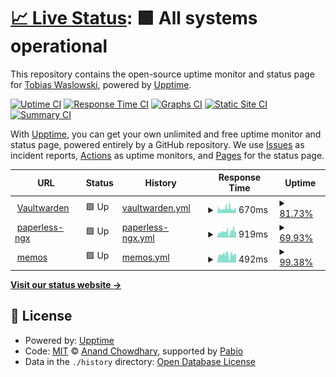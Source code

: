 # [📈 Live Status](https://twaslowski.github.io/homelab-uptime): <!--live status--> **🟩 All systems operational**

This repository contains the open-source uptime monitor and status page for [Tobias Waslowski](https://twaslowski.github.io/homelab-uptime), powered by [Upptime](https://github.com/upptime/upptime).

[![Uptime CI](https://github.com/twaslowski/homelab-uptime/workflows/Uptime%20CI/badge.svg)](https://github.com/twaslowski/homelab-uptime/actions?query=workflow%3A%22Uptime+CI%22)
[![Response Time CI](https://github.com/twaslowski/homelab-uptime/workflows/Response%20Time%20CI/badge.svg)](https://github.com/twaslowski/homelab-uptime/actions?query=workflow%3A%22Response+Time+CI%22)
[![Graphs CI](https://github.com/twaslowski/homelab-uptime/workflows/Graphs%20CI/badge.svg)](https://github.com/twaslowski/homelab-uptime/actions?query=workflow%3A%22Graphs+CI%22)
[![Static Site CI](https://github.com/twaslowski/homelab-uptime/workflows/Static%20Site%20CI/badge.svg)](https://github.com/twaslowski/homelab-uptime/actions?query=workflow%3A%22Static+Site+CI%22)
[![Summary CI](https://github.com/twaslowski/homelab-uptime/workflows/Summary%20CI/badge.svg)](https://github.com/twaslowski/homelab-uptime/actions?query=workflow%3A%22Summary+CI%22)

With [Upptime](https://upptime.js.org), you can get your own unlimited and free uptime monitor and status page, powered entirely by a GitHub repository. We use [Issues](https://github.com/twaslowski/homelab-uptime/issues) as incident reports, [Actions](https://github.com/twaslowski/homelab-uptime/actions) as uptime monitors, and [Pages](https://twaslowski.github.io/homelab-uptime) for the status page.

<!--start: status pages-->
<!-- This summary is generated by Upptime (https://github.com/upptime/upptime) -->
<!-- Do not edit this manually, your changes will be overwritten -->
<!-- prettier-ignore -->
| URL | Status | History | Response Time | Uptime |
| --- | ------ | ------- | ------------- | ------ |
| <img alt="" src="https://icons.duckduckgo.com/ip3/warden.twaslowski.com.ico" height="13"> [Vaultwarden](https://warden.twaslowski.com) | 🟩 Up | [vaultwarden.yml](https://github.com/twaslowski/homelab-uptime/commits/HEAD/history/vaultwarden.yml) | <details><summary><img alt="Response time graph" src="./graphs/vaultwarden/response-time-week.png" height="20"> 670ms</summary><br><a href="https://twaslowski.github.io/homelab-uptime/history/vaultwarden"><img alt="Response time 547" src="https://img.shields.io/endpoint?url=https%3A%2F%2Fraw.githubusercontent.com%2Ftwaslowski%2Fhomelab-uptime%2FHEAD%2Fapi%2Fvaultwarden%2Fresponse-time.json"></a><br><a href="https://twaslowski.github.io/homelab-uptime/history/vaultwarden"><img alt="24-hour response time 633" src="https://img.shields.io/endpoint?url=https%3A%2F%2Fraw.githubusercontent.com%2Ftwaslowski%2Fhomelab-uptime%2FHEAD%2Fapi%2Fvaultwarden%2Fresponse-time-day.json"></a><br><a href="https://twaslowski.github.io/homelab-uptime/history/vaultwarden"><img alt="7-day response time 670" src="https://img.shields.io/endpoint?url=https%3A%2F%2Fraw.githubusercontent.com%2Ftwaslowski%2Fhomelab-uptime%2FHEAD%2Fapi%2Fvaultwarden%2Fresponse-time-week.json"></a><br><a href="https://twaslowski.github.io/homelab-uptime/history/vaultwarden"><img alt="30-day response time 584" src="https://img.shields.io/endpoint?url=https%3A%2F%2Fraw.githubusercontent.com%2Ftwaslowski%2Fhomelab-uptime%2FHEAD%2Fapi%2Fvaultwarden%2Fresponse-time-month.json"></a><br><a href="https://twaslowski.github.io/homelab-uptime/history/vaultwarden"><img alt="1-year response time 547" src="https://img.shields.io/endpoint?url=https%3A%2F%2Fraw.githubusercontent.com%2Ftwaslowski%2Fhomelab-uptime%2FHEAD%2Fapi%2Fvaultwarden%2Fresponse-time-year.json"></a></details> | <details><summary><a href="https://twaslowski.github.io/homelab-uptime/history/vaultwarden">81.73%</a></summary><a href="https://twaslowski.github.io/homelab-uptime/history/vaultwarden"><img alt="All-time uptime 94.20%" src="https://img.shields.io/endpoint?url=https%3A%2F%2Fraw.githubusercontent.com%2Ftwaslowski%2Fhomelab-uptime%2FHEAD%2Fapi%2Fvaultwarden%2Fuptime.json"></a><br><a href="https://twaslowski.github.io/homelab-uptime/history/vaultwarden"><img alt="24-hour uptime 86.88%" src="https://img.shields.io/endpoint?url=https%3A%2F%2Fraw.githubusercontent.com%2Ftwaslowski%2Fhomelab-uptime%2FHEAD%2Fapi%2Fvaultwarden%2Fuptime-day.json"></a><br><a href="https://twaslowski.github.io/homelab-uptime/history/vaultwarden"><img alt="7-day uptime 81.73%" src="https://img.shields.io/endpoint?url=https%3A%2F%2Fraw.githubusercontent.com%2Ftwaslowski%2Fhomelab-uptime%2FHEAD%2Fapi%2Fvaultwarden%2Fuptime-week.json"></a><br><a href="https://twaslowski.github.io/homelab-uptime/history/vaultwarden"><img alt="30-day uptime 95.09%" src="https://img.shields.io/endpoint?url=https%3A%2F%2Fraw.githubusercontent.com%2Ftwaslowski%2Fhomelab-uptime%2FHEAD%2Fapi%2Fvaultwarden%2Fuptime-month.json"></a><br><a href="https://twaslowski.github.io/homelab-uptime/history/vaultwarden"><img alt="1-year uptime 94.20%" src="https://img.shields.io/endpoint?url=https%3A%2F%2Fraw.githubusercontent.com%2Ftwaslowski%2Fhomelab-uptime%2FHEAD%2Fapi%2Fvaultwarden%2Fuptime-year.json"></a></details>
| <img alt="" src="https://icons.duckduckgo.com/ip3/paperless.twaslowski.com.ico" height="13"> [paperless-ngx](https://paperless.twaslowski.com) | 🟩 Up | [paperless-ngx.yml](https://github.com/twaslowski/homelab-uptime/commits/HEAD/history/paperless-ngx.yml) | <details><summary><img alt="Response time graph" src="./graphs/paperless-ngx/response-time-week.png" height="20"> 919ms</summary><br><a href="https://twaslowski.github.io/homelab-uptime/history/paperless-ngx"><img alt="Response time 847" src="https://img.shields.io/endpoint?url=https%3A%2F%2Fraw.githubusercontent.com%2Ftwaslowski%2Fhomelab-uptime%2FHEAD%2Fapi%2Fpaperless-ngx%2Fresponse-time.json"></a><br><a href="https://twaslowski.github.io/homelab-uptime/history/paperless-ngx"><img alt="24-hour response time 819" src="https://img.shields.io/endpoint?url=https%3A%2F%2Fraw.githubusercontent.com%2Ftwaslowski%2Fhomelab-uptime%2FHEAD%2Fapi%2Fpaperless-ngx%2Fresponse-time-day.json"></a><br><a href="https://twaslowski.github.io/homelab-uptime/history/paperless-ngx"><img alt="7-day response time 919" src="https://img.shields.io/endpoint?url=https%3A%2F%2Fraw.githubusercontent.com%2Ftwaslowski%2Fhomelab-uptime%2FHEAD%2Fapi%2Fpaperless-ngx%2Fresponse-time-week.json"></a><br><a href="https://twaslowski.github.io/homelab-uptime/history/paperless-ngx"><img alt="30-day response time 841" src="https://img.shields.io/endpoint?url=https%3A%2F%2Fraw.githubusercontent.com%2Ftwaslowski%2Fhomelab-uptime%2FHEAD%2Fapi%2Fpaperless-ngx%2Fresponse-time-month.json"></a><br><a href="https://twaslowski.github.io/homelab-uptime/history/paperless-ngx"><img alt="1-year response time 847" src="https://img.shields.io/endpoint?url=https%3A%2F%2Fraw.githubusercontent.com%2Ftwaslowski%2Fhomelab-uptime%2FHEAD%2Fapi%2Fpaperless-ngx%2Fresponse-time-year.json"></a></details> | <details><summary><a href="https://twaslowski.github.io/homelab-uptime/history/paperless-ngx">69.93%</a></summary><a href="https://twaslowski.github.io/homelab-uptime/history/paperless-ngx"><img alt="All-time uptime 90.47%" src="https://img.shields.io/endpoint?url=https%3A%2F%2Fraw.githubusercontent.com%2Ftwaslowski%2Fhomelab-uptime%2FHEAD%2Fapi%2Fpaperless-ngx%2Fuptime.json"></a><br><a href="https://twaslowski.github.io/homelab-uptime/history/paperless-ngx"><img alt="24-hour uptime 100.00%" src="https://img.shields.io/endpoint?url=https%3A%2F%2Fraw.githubusercontent.com%2Ftwaslowski%2Fhomelab-uptime%2FHEAD%2Fapi%2Fpaperless-ngx%2Fuptime-day.json"></a><br><a href="https://twaslowski.github.io/homelab-uptime/history/paperless-ngx"><img alt="7-day uptime 69.93%" src="https://img.shields.io/endpoint?url=https%3A%2F%2Fraw.githubusercontent.com%2Ftwaslowski%2Fhomelab-uptime%2FHEAD%2Fapi%2Fpaperless-ngx%2Fuptime-week.json"></a><br><a href="https://twaslowski.github.io/homelab-uptime/history/paperless-ngx"><img alt="30-day uptime 86.54%" src="https://img.shields.io/endpoint?url=https%3A%2F%2Fraw.githubusercontent.com%2Ftwaslowski%2Fhomelab-uptime%2FHEAD%2Fapi%2Fpaperless-ngx%2Fuptime-month.json"></a><br><a href="https://twaslowski.github.io/homelab-uptime/history/paperless-ngx"><img alt="1-year uptime 90.47%" src="https://img.shields.io/endpoint?url=https%3A%2F%2Fraw.githubusercontent.com%2Ftwaslowski%2Fhomelab-uptime%2FHEAD%2Fapi%2Fpaperless-ngx%2Fuptime-year.json"></a></details>
| <img alt="" src="https://icons.duckduckgo.com/ip3/memos.twaslowski.com.ico" height="13"> [memos](https://memos.twaslowski.com) | 🟩 Up | [memos.yml](https://github.com/twaslowski/homelab-uptime/commits/HEAD/history/memos.yml) | <details><summary><img alt="Response time graph" src="./graphs/memos/response-time-week.png" height="20"> 492ms</summary><br><a href="https://twaslowski.github.io/homelab-uptime/history/memos"><img alt="Response time 507" src="https://img.shields.io/endpoint?url=https%3A%2F%2Fraw.githubusercontent.com%2Ftwaslowski%2Fhomelab-uptime%2FHEAD%2Fapi%2Fmemos%2Fresponse-time.json"></a><br><a href="https://twaslowski.github.io/homelab-uptime/history/memos"><img alt="24-hour response time 540" src="https://img.shields.io/endpoint?url=https%3A%2F%2Fraw.githubusercontent.com%2Ftwaslowski%2Fhomelab-uptime%2FHEAD%2Fapi%2Fmemos%2Fresponse-time-day.json"></a><br><a href="https://twaslowski.github.io/homelab-uptime/history/memos"><img alt="7-day response time 492" src="https://img.shields.io/endpoint?url=https%3A%2F%2Fraw.githubusercontent.com%2Ftwaslowski%2Fhomelab-uptime%2FHEAD%2Fapi%2Fmemos%2Fresponse-time-week.json"></a><br><a href="https://twaslowski.github.io/homelab-uptime/history/memos"><img alt="30-day response time 507" src="https://img.shields.io/endpoint?url=https%3A%2F%2Fraw.githubusercontent.com%2Ftwaslowski%2Fhomelab-uptime%2FHEAD%2Fapi%2Fmemos%2Fresponse-time-month.json"></a><br><a href="https://twaslowski.github.io/homelab-uptime/history/memos"><img alt="1-year response time 507" src="https://img.shields.io/endpoint?url=https%3A%2F%2Fraw.githubusercontent.com%2Ftwaslowski%2Fhomelab-uptime%2FHEAD%2Fapi%2Fmemos%2Fresponse-time-year.json"></a></details> | <details><summary><a href="https://twaslowski.github.io/homelab-uptime/history/memos">99.38%</a></summary><a href="https://twaslowski.github.io/homelab-uptime/history/memos"><img alt="All-time uptime 99.77%" src="https://img.shields.io/endpoint?url=https%3A%2F%2Fraw.githubusercontent.com%2Ftwaslowski%2Fhomelab-uptime%2FHEAD%2Fapi%2Fmemos%2Fuptime.json"></a><br><a href="https://twaslowski.github.io/homelab-uptime/history/memos"><img alt="24-hour uptime 100.00%" src="https://img.shields.io/endpoint?url=https%3A%2F%2Fraw.githubusercontent.com%2Ftwaslowski%2Fhomelab-uptime%2FHEAD%2Fapi%2Fmemos%2Fuptime-day.json"></a><br><a href="https://twaslowski.github.io/homelab-uptime/history/memos"><img alt="7-day uptime 99.38%" src="https://img.shields.io/endpoint?url=https%3A%2F%2Fraw.githubusercontent.com%2Ftwaslowski%2Fhomelab-uptime%2FHEAD%2Fapi%2Fmemos%2Fuptime-week.json"></a><br><a href="https://twaslowski.github.io/homelab-uptime/history/memos"><img alt="30-day uptime 99.77%" src="https://img.shields.io/endpoint?url=https%3A%2F%2Fraw.githubusercontent.com%2Ftwaslowski%2Fhomelab-uptime%2FHEAD%2Fapi%2Fmemos%2Fuptime-month.json"></a><br><a href="https://twaslowski.github.io/homelab-uptime/history/memos"><img alt="1-year uptime 99.77%" src="https://img.shields.io/endpoint?url=https%3A%2F%2Fraw.githubusercontent.com%2Ftwaslowski%2Fhomelab-uptime%2FHEAD%2Fapi%2Fmemos%2Fuptime-year.json"></a></details>

<!--end: status pages-->

[**Visit our status website →**](https://twaslowski.github.io/homelab-uptime)

## 📄 License

- Powered by: [Upptime](https://github.com/upptime/upptime)
- Code: [MIT](./LICENSE) © [Anand Chowdhary](https://anandchowdhary.com), supported by [Pabio](https://pabio.com)
- Data in the `./history` directory: [Open Database License](https://opendatacommons.org/licenses/odbl/1-0/)
